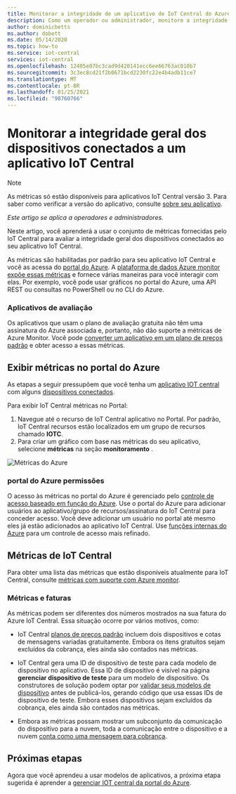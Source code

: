 ```yaml
---
title: Monitorar a integridade de um aplicativo de IoT Central do Azure | Microsoft Docs
description: Como um operador ou administrador, monitore a integridade geral dos dispositivos conectados ao seu aplicativo IoT Central.
author: dominicbetts
ms.author: dobett
ms.date: 05/14/2020
ms.topic: how-to
ms.service: iot-central
services: iot-central
ms.openlocfilehash: 12485e07bc3cad9d420141ecc6ee66763ac010b7
ms.sourcegitcommit: 3c3ec8cd21f2b0671bcd2230fc22e4b4adb11ce7
ms.translationtype: MT
ms.contentlocale: pt-BR
ms.lasthandoff: 01/25/2021
ms.locfileid: "98760766"
---
```

# <a name="monitor-the-overall-health-of-the-devices-connected-to-an-iot-central-application"></a>Monitorar a integridade geral dos dispositivos conectados a um aplicativo IoT Central

> [!NOTE]
> As métricas só estão disponíveis para aplicativos IoT Central versão 3. Para saber como verificar a versão do aplicativo, consulte [sobre seu aplicativo](./howto-get-app-info.md).

*Este artigo se aplica a operadores e administradores.*

Neste artigo, você aprenderá a usar o conjunto de métricas fornecidas pelo IoT Central para avaliar a integridade geral dos dispositivos conectados ao seu aplicativo IoT Central.

As métricas são habilitadas por padrão para seu aplicativo IoT Central e você as acessa do [portal do Azure](https://portal.azure.com/). A [plataforma de dados Azure monitor expõe essas métricas](../../azure-monitor/platform/data-platform-metrics.md) e fornece várias maneiras para você interagir com elas. Por exemplo, você pode usar gráficos no portal do Azure, uma API REST ou consultas no PowerShell ou no CLI do Azure.

### <a name="trial-applications"></a>Aplicativos de avaliação

Os aplicativos que usam o plano de avaliação gratuita não têm uma assinatura do Azure associada e, portanto, não dão suporte a métricas de Azure Monitor. Você pode [converter um aplicativo em um plano de preços padrão](./howto-view-bill.md#move-from-free-to-standard-pricing-plan) e obter acesso a essas métricas.

## <a name="view-metrics-in-the-azure-portal"></a>Exibir métricas no portal do Azure

As etapas a seguir pressupõem que você tenha um [aplicativo IOT central](./quick-deploy-iot-central.md) com alguns [dispositivos conectados](./tutorial-connect-device.md).

Para exibir IoT Central métricas no Portal:

1. Navegue até o recurso de IoT Central aplicativo no Portal. Por padrão, IoT Central recursos estão localizados em um grupo de recursos chamado **IOTC**.
1. Para criar um gráfico com base nas métricas do seu aplicativo, selecione **métricas** na seção **monitoramento** .

![Métricas do Azure](media/howto-monitor-application-health/metrics.png)

### <a name="azure-portal-permissions"></a>portal do Azure permissões

O acesso às métricas no portal do Azure é gerenciado pelo [controle de acesso baseado em função do Azure](../../role-based-access-control/overview.md). Use o portal do Azure para adicionar usuários ao aplicativo/grupo de recursos/assinatura do IoT Central para conceder acesso. Você deve adicionar um usuário no portal até mesmo eles já estão adicionados ao aplicativo IoT Central. Use [funções internas do Azure](../../role-based-access-control/built-in-roles.md) para um controle de acesso mais refinado.

## <a name="iot-central-metrics"></a>Métricas de IoT Central

Para obter uma lista das métricas que estão disponíveis atualmente para IoT Central, consulte [métricas com suporte com Azure monitor](../../azure-monitor/platform/metrics-supported.md#microsoftiotcentraliotapps).

### <a name="metrics-and-invoices"></a>Métricas e faturas

As métricas podem ser diferentes dos números mostrados na sua fatura do Azure IoT Central. Essa situação ocorre por vários motivos, como:

- IoT Central [planos de preços padrão](https://azure.microsoft.com/pricing/details/iot-central/) incluem dois dispositivos e cotas de mensagens variadas gratuitamente. Embora os itens gratuitos sejam excluídos da cobrança, eles ainda são contados nas métricas.

- IoT Central gera uma ID de dispositivo de teste para cada modelo de dispositivo no aplicativo. Essa ID de dispositivo é visível na página **gerenciar dispositivo de teste** para um modelo de dispositivo. Os construtores de solução podem optar por [validar seus modelos de dispositivo](./overview-iot-central.md#create-device-templates) antes de publicá-los, gerando código que usa essas IDs de dispositivo de teste. Embora esses dispositivos sejam excluídos da cobrança, eles ainda são contados nas métricas.

- Embora as métricas possam mostrar um subconjunto da comunicação do dispositivo para a nuvem, toda a comunicação entre o dispositivo e a nuvem [conta como uma mensagem para cobrança](https://azure.microsoft.com/pricing/details/iot-central/).

## <a name="next-steps"></a>Próximas etapas

Agora que você aprendeu a usar modelos de aplicativos, a próxima etapa sugerida é aprender a [gerenciar IOT central da portal do Azure](howto-manage-iot-central-from-portal.md).